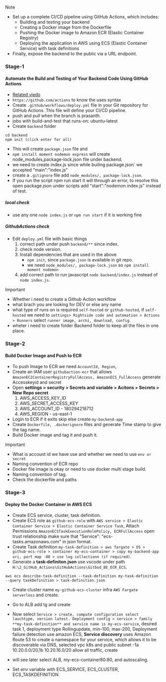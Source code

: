 > [!NOTE]
> - Set up a complete CI/CD pipeline using GitHub Actions, which includes:
>   - Building and testing your backend
>   - Creating a Docker image from the Dockerfile
>   - Pushing the Docker image to Amazon ECR (Elastic Container Registry)
>   - Deploying the application in AWS using ECS (Elastic Container Service) with task definitions
> - Finally, expose the backend to the public via a URL endpoint.
### Stage-1 
#### Automate the Build and Testing of Your Backend Code Using GitHub Actions
- [Related viedo](https://www.youtube.com/watch?v=89ymSXkGwhE)
- `https://github.com/actions` to know the uses syntax
- Create `.github/workflows/deploy.yml` file in your Git repository for GitHub Actions. This file will define your CI/CD pipeline.
- push and pull when the branch is prasanth.
- jobs with build-and-test that runs-on: ubuntu-latest
- Create `backend` folder
```
cd backend
npm init (click enter for all)
```
- This will create `package.json` file and 
- `npm install moment nodemon express` will create node_modules,package-lock.json file under backend.
- we need to create index.js since while builing package.json` we accepted "main":"index.js"
- create a `.gitignore` file add `node_modules/, package-lock.json`.
- If you run the script npm run start it will through an error, to resolve this open package.json under scripts add "start":"nodemon index.js" instead of test. 
##### local check
- use any one `node index.js` or `npm run start` if it is working fine
##### GithubActions check
- Edit `deploy.yml` file with basic things
    1. correct path under push `backend/**` since index.
    2. check node version.
    3. Install dependencies that are used in the above 
        - `npm init`, since `package.json` is available in git repo. 
        - we need `node_modules/, package-lock.json` so `npm install moment nodemon`
    4. add correct path to run javascript `node backend/index.js` instead of `node index.js`.
> [!IMPORTANT]
> - Whether i need to create a Github Action workflow
> - what brach you are looking for DEV or else any name
> - what type of runs on is required `self-hosted` or `github-hosted`, if `self-hosted` we need to `settings> Rightside code and automation > Actions > Runners` select `runner image, archi, download, config`.
> - wheter i need to create folder Backend folder to keep all the files in one place. 
### Stage-2
#### Build Docker Image and Push to ECR
- To push Image to ECR we need `AccountId, Region`, 
- Create an IAM user `githubaction-ecr` that allows `AmazonEC2ContainerRegistryFullAccess, AmazonECS_FullAccess` generate Accesskeyid and secret
- Open **settings > security > Secrets and variable > Acitons > Secrets > New Repo secret** 
    1. AWS_ACCESS_KEY_ID
    2. AWS_SECRET_ACCESS_KEY
    3. AWS_ACCOUNT_ID - 180294218712
    4. AWS_REGION - us-east-1
- Login to ECR if it exits skip else create `my-backend-app` 
- Create `Dockerfile, .dockerignore` files and generate Time stamp to give the tag name.
- Build Docker image and tag it and push it.
> [!IMPORTANT]
> - What is account id we have use and whether we need to use `env or secret`
> - Naming convention of ECR repo
> - Docker file image is okay or need to use docker multi stage build.
> - Naming convention of tag.
> - Check the dockerfile and paths
### Stage-3
#### Deploy the Docker Container in AWS ECS
- Create ECS service, cluster, task definition.
-  Create ECS role as `github-ecs-role` with  `AWS service > Elastic Container Service > Elastic Container Service Task`, Attach Permissions `AmazonECSTaskExecutionRolePolicy, ECRFullAccess` open trust relationship make sure that "Service": "ecs-tasks.amazonaws.com" in json format.
- Create Task definition `my-task-definition > aws fargate > OS > github-ecs-role > container my-ecs-container > copy my-backend-app uri, port map -80 > use log collectionn (if required)`.
- Generate a **task-definiton.json** use vscode under path `H:\2_GitHub_Actions\GitHubActions\Gitbud_BE_ECR_ECS`.
```
aws ecs describe-task-definition --task-definition my-task-definition --query taskDefinition > task-definition.json
```
- Create cluster name `my-github-ecs-cluster` infra `AWS Fargate serverless` and create. 



- Go to ALB add tg and create 



- Now select `Service > create, compute configuration select lauchtype, version latest. Deployment config > service > family **my-task-definition** and service name is my-ecs-service`,  desired task 1, deployment type Rollingupdate, min-100, max-200, Deployment failure detection use amazon ECS, **Service discovery**  uses Amazon Route 53 to create a namespace for your service, which allows it to be discoverable via DNS, selected vpc k8s and public subnet -1a 10.20.0.0/20,1b 10.20.16.0/20 allow all traffic, create
- will see later select ALB, my-ecs-container80:80, and autoscaling.
- Set env variable with ECS_SERVICE, ECS_CLUSTER, ECS_TASKDEFINITION

